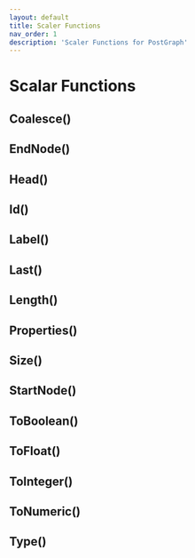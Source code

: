 ```yaml
---
layout: default
title: Scaler Functions
nav_order: 1
description: 'Scaler Functions for PostGraph'
---
```


# Scalar Functions

## Coalesce()

## EndNode()

## Head()

## Id()

## Label()

## Last()

## Length()

## Properties()

## Size()

## StartNode()

## ToBoolean()

## ToFloat()

## ToInteger()

## ToNumeric()

## Type()
